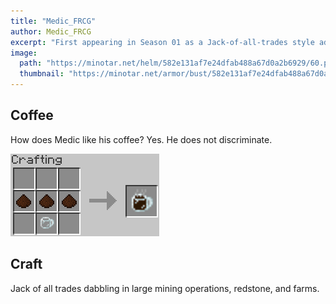 ```yaml
---
title: "Medic_FRCG"
author: Medic_FRCG
excerpt: "First appearing in Season 01 as a Jack-of-all-trades style adventurer and redstone enthusiast."
image:
  path: "https://minotar.net/helm/582e131af7e24dfab488a67d0a2b6929/60.png"
  thumbnail: "https://minotar.net/armor/bust/582e131af7e24dfab488a67d0a2b6929/200.png"
---
```


## <i class="fas fa-mug-hot"></i> Coffee
How does Medic like his coffee? Yes. He does not discriminate.

![Coffee, the right way.](/assets/img/Medic_FRCG-CoffeeCrafting.gif)

## <i class="fas fa-building"></i> Craft
Jack of all trades dabbling in large mining operations, redstone, and farms.